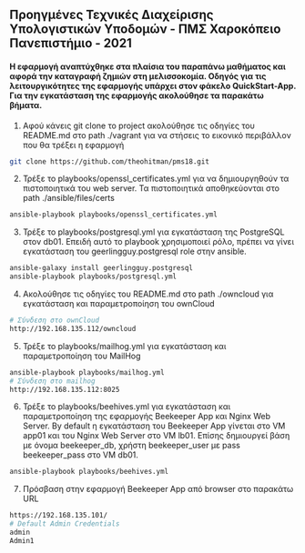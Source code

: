 ## Προηγμένες Τεχνικές Διαχείρισης Υπολογιστικών Υποδομών - ΠΜΣ Χαροκόπειο Πανεπιστήμιο - 2021

#### Η εφαρμογή αναπτύχθηκε στα πλαίσια του παραπάνω μαθήματος και αφορά την καταγραφή ζημιών στη μελισσοκομία. Οδηγός για τις λειτουργικότητες της εφαρμογής υπάρχει στον φάκελο QuickStart-App. Για την εγκατάσταση της εφαρμογής ακολούθησε τα παρακάτω βήματα. 


1. Αφού κάνεις git clone το project ακολούθησε τις οδηγίες του README.md στο path ./vagrant για να στήσεις το εικονικό περιβάλλον που θα τρέξει η εφαρμογή

```bash
git clone https://github.com/theohitman/pms18.git
```

2. Τρέξε το playbooks/openssl_certificates.yml για να δημιουργηθούν τα πιστοποιητικά του web server. Τα πιστοποιητικά αποθηκεύονται στο path ./ansible/files/certs

```bash
ansible-playbook playbooks/openssl_certificates.yml 
```
3. Τρέξε το playbooks/postgresql.yml για εγκατάσταση της PostgreSQL στον db01. Επειδή αυτό το playbook χρησιμοποιεί ρόλο, πρέπει να γίνει εγκατάσταση του geerlingguy.postgresql role στην ansible.

```bash
ansible-galaxy install geerlingguy.postgresql
ansible-playbook playbooks/postgresql.yml
```

4. Ακολούθησε τις οδηγίες του README.md στο path ./owncloud για εγκατάσταση και παραμετροποίηση του ownCloud

```bash
# Σύνδεση στο ownCloud
http://192.168.135.112/owncloud 
```

5. Τρέξε το playbooks/mailhog.yml για εγκατάσταση και παραμετροποίηση του MailHog

```bash
ansible-playbook playbooks/mailhog.yml
# Σύνδεση στο mailhog
http://192.168.135.112:8025
```

6. Τρέξε το playbooks/beehives.yml για εγκατάσταση και παραμετροποίηση της εφαρμογής Beekeeper App και Nginx Web Server. By default η εγκατάσταση του Beekeeper App γίνεται στο VM app01 και του Nginx Web Server στο VM lb01. Επίσης δημιουργεί βάση με όνομα beekeeper_db, χρήστη beekeeper_user με pass beekeeper_pass στο VM db01.

```bash
ansible-playbook playbooks/beehives.yml
```

7. Πρόσβαση στην εφαρμογή Beekeeper App από browser στο παρακάτω URL

```bash
https://192.168.135.101/
# Default Admin Credentials
admin
Admin1
```